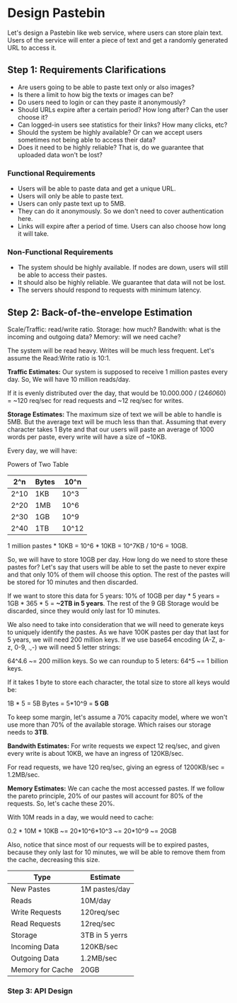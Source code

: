 # Design Pastebin

Let's design a Pastebin like web service, where users can store plain text. Users of the service will enter a piece of text and get a randomly generated URL to access it.

## Step 1: Requirements Clarifications

- Are users going to be able to paste text only or also images?
- Is there a limit to how big the texts or images can be?
- Do users need to login or can they paste it anonymously?
- Should URLs expire after a certain period? How long after? Can the user choose it?
- Can logged-in users see statistics for their links? How many clicks, etc?
- Should the system be highly available? Or can we accept users sometimes not being able to access their data?
- Does it need to be highly reliable? That is, do we guarantee that uploaded data won't be lost?

### Functional Requirements

- Users will be able to paste data and get a unique URL.
- Users will only be able to paste text.
- Users can only paste text up to 5MB.
- They can do it anonymously. So we don't need to cover authentication here.
- Links will expire after a period of time. Users can also choose how long it will take.

### Non-Functional Requirements

- The system should be highly available. If nodes are down, users will still be able to access their pastes.
- It should also be highly reliable. We guarantee that data will not be lost.
- The servers should respond to requests with minimum latency.

## Step 2: Back-of-the-envelope Estimation

Scale/Traffic: read/write ratio.
Storage: how much?
Bandwith: what is the incoming and outgoing data?
Memory: will we need cache?

The system will be read heavy. Writes will be much less frequent.
Let's assume the Read:Write ratio is 10:1.

**Traffic Estimates:** Our system is supposed to receive 1 million pastes every day. So,
We will have 10 million reads/day.

If it is evenly distributed over the day, that would be 10.000.000 / (24*60*60) = ~120 req/sec
for read requests and ~12 req/sec for writes.

**Storage Estimates:** The maximum size of text we will be able to handle is 5MB. But the average
text will be much less than that. Assuming that every character takes 1 Byte and that our users
will paste an average of 1000 words per paste, every write will have a size of ~10KB.

Every day, we will have:

Powers of Two Table

|2^n|Bytes|10^n|
|---|---|---|
|2^10|1KB|10^3|
|2^20|1MB|10^6|
|2^30|1GB|10^9|
|2^40|1TB|10^12|

1 million pastes \* 10KB = 10^6 \* 10KB = 10^7KB / 10^6 = 10GB.

So, we will have to store 10GB per day. How long do we need to store these pastes for?
Let's say that users will be able to set the paste to never expire and that only 10%
of them will choose this option. The rest of the pastes will be stored for 10 minutes and then discarded.

If we want to store this data for 5 years:
10% of 10GB per day \* 5 years = 1GB \* 365 \* 5 = **~2TB in 5 years**.
The rest of the 9 GB Storage would be discarded, since they would only last for 10 minutes.

We also need to take into consideration that we will need to generate keys to uniquely
identify the pastes. As we have 100K pastes per day that last for 5 years, we will need
200 million keys. If we use base64 encoding (A-Z, a-z, 0-9, .,-) we will need 5 letter strings:

64^4.6 ~= 200 million keys. So we can roundup to 5 leters: 64^5 ~= 1 billion keys.

If it takes 1 byte to store each character, the total size to store all keys would be:

1B * 5 = 5B Bytes = 5\*10^9 = **5 GB**

To keep some margin, let's assume a 70% capacity model, where we won't use more than 70%
of the available storage. Which raises our storage needs to **3TB**.

**Bandwith Estimates:** For write requests we expect 12 req/sec, and given every write is about
10KB, we have an ingress of 120KB/sec.

For read requests, we have 120 req/sec, giving an egress of 1200KB/sec = 1.2MB/sec.

**Memory Estimates:** We can cache the most accessed pastes. If we follow the pareto principle,
20% of our pastes will account for 80% of the requests. So, let's cache these 20%.

With 10M reads in a day, we would need to cache:

0.2 \* 10M \* 10KB ~= 20\*10^6\*10^3 ~= 20\*10^9 ~= 20GB

Also, notice that since most of our requests will be to expired pastes, because they
only last for 10 minutes, we will be able to remove them from the cache, decreasing this size.

|Type|Estimate|
|---|---|
|New Pastes|1M pastes/day|
|Reads|10M/day|
|Write Requests|120req/sec|
|Read Requests|12req/sec|
|Storage|3TB in 5 yerrs|
|Incoming Data|120KB/sec|
|Outgoing Data|1.2MB/sec|
|Memory for Cache|20GB|

### Step 3: API Design
